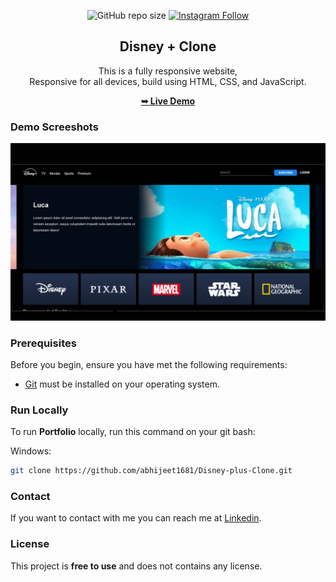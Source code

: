 <div align="center">
  
  ![GitHub repo size](https://img.shields.io/github/repo-size/abhijeet1681/Disney-plus-Clone)
  [![Instagram Follow](https://img.shields.io/badge/-Instagram-FF1494)](https://instagram.com/developer_abhii?igshid=ZDdkNTZiNTM=)


  <h2 align="center">Disney + Clone</h2>

  This is a fully responsive website, <br />Responsive for all devices, build using HTML, CSS, and JavaScript.

  <a href="https://disneyplusclonee.netlify.app/"><strong>➥ Live Demo</strong></a>

</div>


### Demo Screeshots

![Portfolio Desktop Demo](Disney.png "Desktop Demo")

### Prerequisites

Before you begin, ensure you have met the following requirements:

* [Git](https://git-scm.com/downloads "Download Git") must be installed on your operating system.

### Run Locally

To run **Portfolio** locally, run this command on your git bash:

Windows:

```bash
git clone https://github.com/abhijeet1681/Disney-plus-Clone.git
```

### Contact

If you want to contact with me you can reach me at [Linkedin](www.linkedin.com/in/abhijeet-jadhav-30b625211).

### License

This project is **free to use** and does not contains any license.
